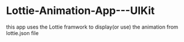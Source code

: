# Lottie-Animation-App---UIKit
this app uses the Lottie framwork to display(or use) the animation from lottie.json file 
